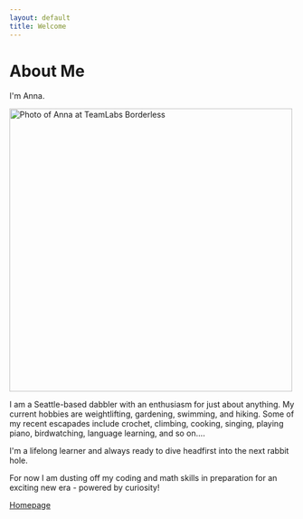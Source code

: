 ```yaml
---
layout: default
title: Welcome
---
```

# About Me
I'm Anna.

<img src="../assets/anna_2025.png" width="500" alt="Photo of Anna at TeamLabs Borderless">

I am a Seattle-based dabbler with an enthusiasm for just about anything. My current hobbies are weightlifting, gardening, swimming, and hiking. 
Some of my recent escapades include crochet, climbing, cooking, singing, playing piano, birdwatching, language learning, and so on....

I'm a lifelong learner and always ready to dive headfirst into the next rabbit hole.

For now I am dusting off my coding and math skills in preparation for an exciting new era - powered by curiosity!

[Homepage](../index.md)